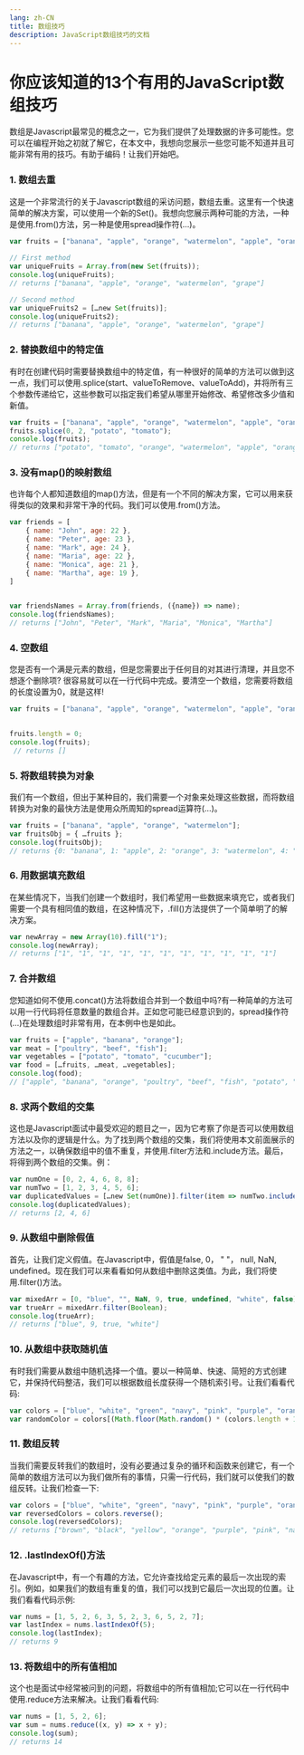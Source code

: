 ```yaml
---
lang: zh-CN
title: 数组技巧
description: JavaScript数组技巧的文档
---
```



# 你应该知道的13个有用的JavaScript数组技巧

数组是Javascript最常见的概念之一，它为我们提供了处理数据的许多可能性。您可以在编程开始之初就了解它，在本文中，我想向您展示一些您可能不知道并且可能非常有用的技巧。有助于编码！让我们开始吧。

### 1. 数组去重
这是一个非常流行的关于Javascript数组的采访问题，数组去重。这里有一个快速简单的解决方案，可以使用一个新的Set()。我想向您展示两种可能的方法，一种是使用.from()方法，另一种是使用spread操作符(…)。
```js
var fruits = ["banana", "apple", "orange", "watermelon", "apple", "orange", "grape", "apple"];
 
// First method
var uniqueFruits = Array.from(new Set(fruits));
console.log(uniqueFruits); 
// returns ["banana", "apple", "orange", "watermelon", "grape"]

// Second method
var uniqueFruits2 = […new Set(fruits)];
console.log(uniqueFruits2); 
// returns ["banana", "apple", "orange", "watermelon", "grape"]
```
### 2. 替换数组中的特定值

有时在创建代码时需要替换数组中的特定值，有一种很好的简单的方法可以做到这一点，我们可以使用.splice(start、valueToRemove、valueToAdd)，并将所有三个参数传递给它，这些参数可以指定我们希望从哪里开始修改、希望修改多少值和新值。
```js
var fruits = ["banana", "apple", "orange", "watermelon", "apple", "orange", "grape", "apple"];
fruits.splice(0, 2, "potato", "tomato");
console.log(fruits); 
// returns ["potato", "tomato", "orange", "watermelon", "apple", "orange", "grape", "apple"]
```
### 3. 没有map()的映射数组

也许每个人都知道数组的map()方法，但是有一个不同的解决方案，它可以用来获得类似的效果和非常干净的代码。我们可以使用.from()方法。
```js
var friends = [
    { name: "John", age: 22 },
    { name: "Peter", age: 23 },
    { name: "Mark", age: 24 },
    { name: "Maria", age: 22 },
    { name: "Monica", age: 21 },
    { name: "Martha", age: 19 },
]
 

var friendsNames = Array.from(friends, ({name}) => name);
console.log(friendsNames);
// returns ["John", "Peter", "Mark", "Maria", "Monica", "Martha"]
```
### 4. 空数组

您是否有一个满是元素的数组，但是您需要出于任何目的对其进行清理，并且您不想逐个删除项? 很容易就可以在一行代码中完成。要清空一个数组，您需要将数组的长度设置为0，就是这样!
```js
var fruits = ["banana", "apple", "orange", "watermelon", "apple", "orange", "grape", "apple"];
 

fruits.length = 0;
console.log(fruits);
 // returns []
```
### 5. 将数组转换为对象

我们有一个数组，但出于某种目的，我们需要一个对象来处理这些数据，而将数组转换为对象的最快方法是使用众所周知的spread运算符(…)。
```js
var fruits = ["banana", "apple", "orange", "watermelon"];
var fruitsObj = { …fruits };
console.log(fruitsObj);
// returns {0: "banana", 1: "apple", 2: "orange", 3: "watermelon", 4: "apple", 5: "orange", 6: "grape", 7: "apple"}
```
### 6. 用数据填充数组

在某些情况下，当我们创建一个数组时，我们希望用一些数据来填充它，或者我们需要一个具有相同值的数组，在这种情况下，.fill()方法提供了一个简单明了的解决方案。
```js
var newArray = new Array(10).fill("1");
console.log(newArray); 
// returns ["1", "1", "1", "1", "1", "1", "1", "1", "1", "1", "1"]
```
### 7. 合并数组

您知道如何不使用.concat()方法将数组合并到一个数组中吗?有一种简单的方法可以用一行代码将任意数量的数组合并。正如您可能已经意识到的，spread操作符(…)在处理数组时非常有用，在本例中也是如此。
```js
var fruits = ["apple", "banana", "orange"];
var meat = ["poultry", "beef", "fish"];
var vegetables = ["potato", "tomato", "cucumber"];
var food = […fruits, …meat, …vegetables];
console.log(food); 
// ["apple", "banana", "orange", "poultry", "beef", "fish", "potato", "tomato", "cucumber"]
```
### 8. 求两个数组的交集

这也是Javascript面试中最受欢迎的题目之一，因为它考察了你是否可以使用数组方法以及你的逻辑是什么。为了找到两个数组的交集，我们将使用本文前面展示的方法之一，以确保数组中的值不重复，并使用.filter方法和.include方法。最后，将得到两个数组的交集。例：
```js
var numOne = [0, 2, 4, 6, 8, 8];
var numTwo = [1, 2, 3, 4, 5, 6];
var duplicatedValues = […new Set(numOne)].filter(item => numTwo.includes(item));
console.log(duplicatedValues); 
// returns [2, 4, 6]
```
### 9. 从数组中删除假值

首先，让我们定义假值。在Javascript中，假值是false, 0， " "， null, NaN, undefined。现在我们可以来看看如何从数组中删除这类值。为此，我们将使用.filter()方法。
```js
var mixedArr = [0, "blue", "", NaN, 9, true, undefined, "white", false];
var trueArr = mixedArr.filter(Boolean);
console.log(trueArr); 
// returns ["blue", 9, true, "white"]
```
### 10. 从数组中获取随机值

有时我们需要从数组中随机选择一个值。要以一种简单、快速、简短的方式创建它，并保持代码整洁，我们可以根据数组长度获得一个随机索引号。让我们看看代码:
```js
var colors = ["blue", "white", "green", "navy", "pink", "purple", "orange", "yellow", "black", "brown"];
var randomColor = colors[(Math.floor(Math.random() * (colors.length + 1)))]
```
### 11. 数组反转

当我们需要反转我们的数组时，没有必要通过复杂的循环和函数来创建它，有一个简单的数组方法可以为我们做所有的事情，只需一行代码，我们就可以使我们的数组反转。让我们检查一下:
```js
var colors = ["blue", "white", "green", "navy", "pink", "purple", "orange", "yellow", "black", "brown"];
var reversedColors = colors.reverse();
console.log(reversedColors); 
// returns ["brown", "black", "yellow", "orange", "purple", "pink", "navy", "green", "white", "blue"]
```
### 12. .lastIndexOf()方法

在Javascript中，有一个有趣的方法，它允许查找给定元素的最后一次出现的索引。例如，如果我们的数组有重复的值，我们可以找到它最后一次出现的位置。让我们看看代码示例:
```js
var nums = [1, 5, 2, 6, 3, 5, 2, 3, 6, 5, 2, 7];
var lastIndex = nums.lastIndexOf(5);
console.log(lastIndex); 
// returns 9
```
### 13. 将数组中的所有值相加

这个也是面试中经常被问到的问题，将数组中的所有值相加;它可以在一行代码中使用.reduce方法来解决。让我们看看代码:
```js
var nums = [1, 5, 2, 6];
var sum = nums.reduce((x, y) => x + y);
console.log(sum); 
// returns 14
```